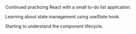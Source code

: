 Continued practicing React with a small to-do list application.

Learning about state management using useState hook.

Starting to understand the component lifecycle.